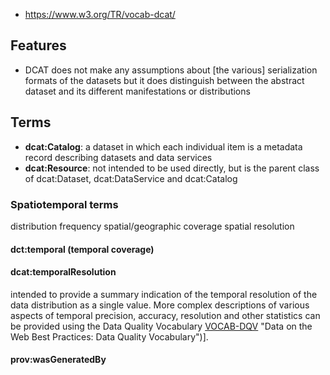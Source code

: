 
- https://www.w3.org/TR/vocab-dcat/

## Features

- DCAT does not make any assumptions about [the various] serialization formats of the datasets but it does distinguish between the abstract dataset and its different manifestations or distributions

## Terms

- **dcat:Catalog**: a dataset in which each individual item is a metadata record describing datasets and data services
- **dcat:Resource**: not intended to be used directly, but is the parent class of dcat:Dataset, dcat:DataService and dcat:Catalog

### Spatiotemporal terms

distribution
frequency
spatial/geographic coverage
spatial resolution

#### dct:temporal (temporal coverage)

#### 	dcat:temporalResolution

intended to provide a summary indication of the temporal resolution of the data distribution as a single value. More complex descriptions of various aspects of temporal precision, accuracy, resolution and other statistics can be provided using the Data Quality Vocabulary [VOCAB-DQV](https://www.w3.org/TR/vocab-dcat/#Property:dataset_distribution#bib-vocab-dqv) "Data on the Web Best Practices: Data Quality Vocabulary")\].

#### prov:wasGeneratedBy